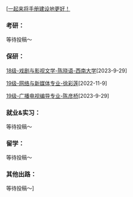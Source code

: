 [[一起来将手册建设地更好！](preface/Sharing_experience.md)

### 考研：
等待投稿～

### 保研：
[18级-戏剧与影视文学-陈晓语-西南大学](D升学就业篇/影视与传媒学院/18级-戏剧与影视文学-陈晓语-西南大学.md)[2023-9-29]

[19级-网络与新媒体专业-徐彩莲](D升学就业篇/影视与传媒学院/19级-网络与新媒体专业-徐彩莲.md)[2022-11-9]

[19级-广播电视编导专业-陈彦桥](D升学就业篇/影视与传媒学院/19级-广播电视编导专业-陈彦桥.md)[2023-9-29]


### 就业&实习：

等待投稿～

### 留学：

等待投稿～

### 其他出路：

等待投稿～]